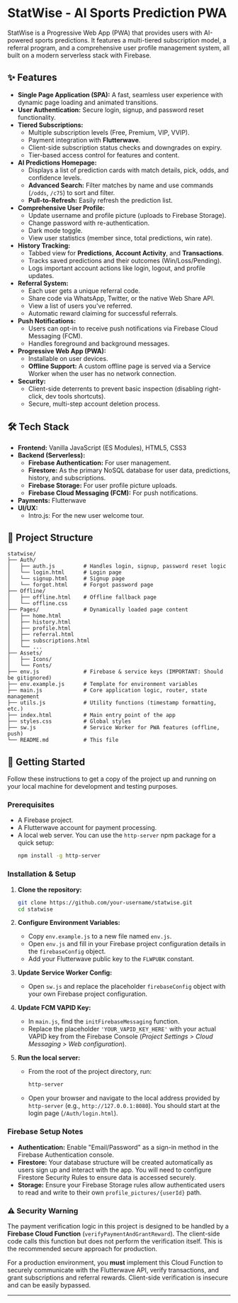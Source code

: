 # StatWise - AI Sports Prediction PWA

StatWise is a Progressive Web App (PWA) that provides users with AI-powered sports predictions. It features a multi-tiered subscription model, a referral program, and a comprehensive user profile management system, all built on a modern serverless stack with Firebase.

## ✨ Features

*   **Single Page Application (SPA):** A fast, seamless user experience with dynamic page loading and animated transitions.
*   **User Authentication:** Secure login, signup, and password reset functionality.
*   **Tiered Subscriptions:**
    *   Multiple subscription levels (Free, Premium, VIP, VVIP).
    *   Payment integration with **Flutterwave**.
    *   Client-side subscription status checks and downgrades on expiry.
    *   Tier-based access control for features and content.
*   **AI Predictions Homepage:**
    *   Displays a list of prediction cards with match details, pick, odds, and confidence levels.
    *   **Advanced Search:** Filter matches by name and use commands (`/odds`, `/c75`) to sort and filter.
    *   **Pull-to-Refresh:** Easily refresh the prediction list.
*   **Comprehensive User Profile:**
    *   Update username and profile picture (uploads to Firebase Storage).
    *   Change password with re-authentication.
    *   Dark mode toggle.
    *   View user statistics (member since, total predictions, win rate).
*   **History Tracking:**
    *   Tabbed view for **Predictions**, **Account Activity**, and **Transactions**.
    *   Tracks saved predictions and their outcomes (Win/Loss/Pending).
    *   Logs important account actions like login, logout, and profile updates.
*   **Referral System:**
    *   Each user gets a unique referral code.
    *   Share code via WhatsApp, Twitter, or the native Web Share API.
    *   View a list of users you've referred.
    *   Automatic reward claiming for successful referrals.
*   **Push Notifications:**
    *   Users can opt-in to receive push notifications via Firebase Cloud Messaging (FCM).
    *   Handles foreground and background messages.
*   **Progressive Web App (PWA):**
    *   Installable on user devices.
    *   **Offline Support:** A custom offline page is served via a Service Worker when the user has no network connection.
*   **Security:**
    *   Client-side deterrents to prevent basic inspection (disabling right-click, dev tools shortcuts).
    *   Secure, multi-step account deletion process.

## 🛠️ Tech Stack

*   **Frontend:** Vanilla JavaScript (ES Modules), HTML5, CSS3
*   **Backend (Serverless):**
    *   **Firebase Authentication:** For user management.
    *   **Firestore:** As the primary NoSQL database for user data, predictions, history, and subscriptions.
    *   **Firebase Storage:** For user profile picture uploads.
    *   **Firebase Cloud Messaging (FCM):** For push notifications.
*   **Payments:** Flutterwave
*   **UI/UX:**
    *   Intro.js: For the new user welcome tour.

## 📂 Project Structure

```
statwise/
├── Auth/
│   ├── auth.js         # Handles login, signup, password reset logic
│   └── login.html      # Login page
│   └── signup.html     # Signup page
│   └── forgot.html     # Forgot password page
├── Offline/
│   ├── offline.html    # Offline fallback page
│   └── offline.css
├── Pages/              # Dynamically loaded page content
│   ├── home.html
│   ├── history.html
│   ├── profile.html
│   ├── referral.html
│   ├── subscriptions.html
│   └── ...
├── Assets/
│   ├── Icons/
│   └── Fonts/
├── env.js              # Firebase & service keys (IMPORTANT: Should be gitignored)
├── env.example.js      # Template for environment variables
├── main.js             # Core application logic, router, state management
├── utils.js            # Utility functions (timestamp formatting, etc.)
├── index.html          # Main entry point of the app
├── styles.css          # Global styles
├── sw.js               # Service Worker for PWA features (offline, push)
└── README.md           # This file
```

## 🚀 Getting Started

Follow these instructions to get a copy of the project up and running on your local machine for development and testing purposes.

### Prerequisites

*   A Firebase project.
*   A Flutterwave account for payment processing.
*   A local web server. You can use the `http-server` npm package for a quick setup:
    ```bash
    npm install -g http-server
    ```

### Installation & Setup

1.  **Clone the repository:**
    ```bash
    git clone https://github.com/your-username/statwise.git
    cd statwise
    ```

2.  **Configure Environment Variables:**
    *   Copy `env.example.js` to a new file named `env.js`.
    *   Open `env.js` and fill in your Firebase project configuration details in the `firebaseConfig` object.
    *   Add your Flutterwave public key to the `FLWPUBK` constant.

3.  **Update Service Worker Config:**
    *   Open `sw.js` and replace the placeholder `firebaseConfig` object with your own Firebase project configuration.

4.  **Update FCM VAPID Key:**
    *   In `main.js`, find the `initFirebaseMessaging` function.
    *   Replace the placeholder `'YOUR_VAPID_KEY_HERE'` with your actual VAPID key from the Firebase Console (*Project Settings > Cloud Messaging > Web configuration*).

5.  **Run the local server:**
    *   From the root of the project directory, run:
        ```bash
        http-server
        ```
    *   Open your browser and navigate to the local address provided by `http-server` (e.g., `http://127.0.0.1:8080`). You should start at the login page (`/Auth/login.html`).

### Firebase Setup Notes

*   **Authentication:** Enable "Email/Password" as a sign-in method in the Firebase Authentication console.
*   **Firestore:** Your database structure will be created automatically as users sign up and interact with the app. You will need to configure Firestore Security Rules to ensure data is accessed securely.
*   **Storage:** Ensure your Firebase Storage rules allow authenticated users to read and write to their own `profile_pictures/{userId}` path.

### ⚠️ Security Warning

The payment verification logic in this project is designed to be handled by a **Firebase Cloud Function** (`verifyPaymentAndGrantReward`). The client-side code calls this function but does not perform the verification itself. This is the recommended secure approach for production.

For a production environment, you **must** implement this Cloud Function to securely communicate with the Flutterwave API, verify transactions, and grant subscriptions and referral rewards. Client-side verification is insecure and can be easily bypassed.

---